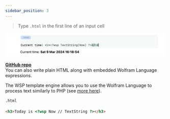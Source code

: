 ```yaml
---
sidebar_position: 3
---
```

> Type `.html` in the first line of an input cell

![](../../imgs/Screenshot%202024-03-13%20at%2019.26.09.png)

__[GitHub repo](https://github.com/JerryI/wljs-html-support)__  
You can also write plain HTML along with embedded Wolfram Language expressions.

The WSP template engine allows you to use the Wolfram Language to process text similarly to PHP (see [more here](https://github.com/JerryI/tinyweb-mathematica)).

```html
.html

<h3>Today is <?wsp Now // TextString ?></h3>
```


